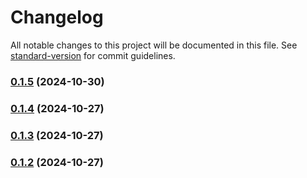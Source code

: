 # Changelog

All notable changes to this project will be documented in this file. See [standard-version](https://github.com/conventional-changelog/standard-version) for commit guidelines.

### [0.1.5](https://github.com/Rossen27/next-full-stock/compare/v0.1.4...v0.1.5) (2024-10-30)

### [0.1.4](https://github.com/Rossen27/next-full-stock/compare/v0.1.3...v0.1.4) (2024-10-27)

### [0.1.3](https://github.com/Rossen27/next-full-stock/compare/v0.1.2...v0.1.3) (2024-10-27)

### [0.1.2](https://github.com/Rossen27/next-full-stock/compare/v0.1.1...v0.1.2) (2024-10-27)
